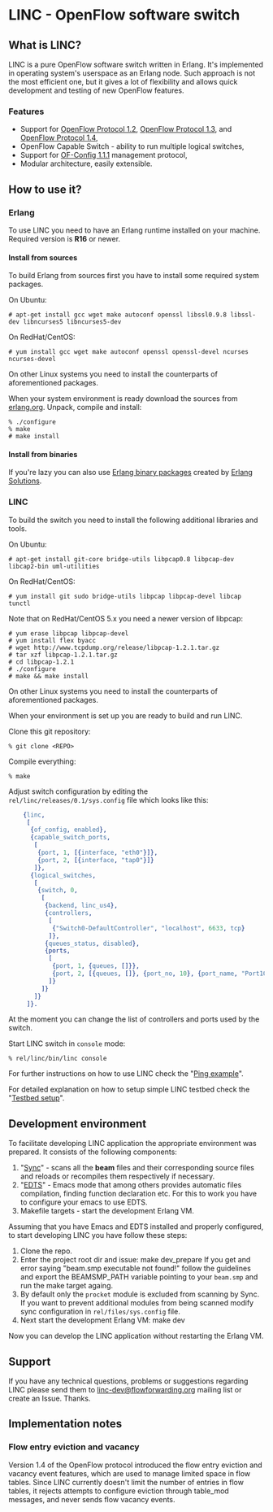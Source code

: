 # LINC - OpenFlow software switch

## What is LINC?

LINC is a pure OpenFlow software switch written in Erlang. It's implemented in
operating system's userspace as an Erlang node. Such approach is not the most
efficient one, but it gives a lot of flexibility and allows quick development
and testing of new OpenFlow features.

### Features

 * Support for [OpenFlow Protocol 1.2][ofp3], [OpenFlow Protocol 1.3][ofp4],
   and [OpenFlow Protocol 1.4][ofp5],
 * OpenFlow Capable Switch - ability to run multiple logical switches,
 * Support for [OF-Config 1.1.1][ofc11] management protocol,
 * Modular architecture, easily extensible.

## How to use it?

### Erlang

To use LINC you need to have an Erlang runtime installed on your
machine. Required version is **R16** or newer.

#### Install from sources

To build Erlang from sources first you have to install some required system
packages.

On Ubuntu:

    # apt-get install gcc wget make autoconf openssl libssl0.9.8 libssl-dev libncurses5 libncurses5-dev

On RedHat/CentOS:

    # yum install gcc wget make autoconf openssl openssl-devel ncurses ncurses-devel

On other Linux systems you need to install the counterparts of aforementioned packages.


When your system environment is ready download the sources from [erlang.org][erlang-src]. Unpack, compile and install:

    % ./configure
    % make
    # make install

#### Install from binaries

If you're lazy you can also use [Erlang binary packages][erlang-bin] created by [Erlang Solutions][esl].

### LINC

To build the switch you need to install the following additional libraries and
tools.

On Ubuntu:

    # apt-get install git-core bridge-utils libpcap0.8 libpcap-dev libcap2-bin uml-utilities

On RedHat/CentOS:

    # yum install git sudo bridge-utils libpcap libpcap-devel libcap tunctl

Note that on RedHat/CentOS 5.x you need a newer version of libpcap:

    # yum erase libpcap libpcap-devel
    # yum install flex byacc
    # wget http://www.tcpdump.org/release/libpcap-1.2.1.tar.gz
    # tar xzf libpcap-1.2.1.tar.gz
    # cd libpcap-1.2.1
    # ./configure
    # make && make install

On other Linux systems you need to install the counterparts of aforementioned packages.

When your environment is set up you are ready to build and run LINC.

Clone this git repository:

    % git clone <REPO>

Compile everything:

    % make

Adjust switch configuration by editing the `rel/linc/releases/0.1/sys.config` file which looks like this:

```erlang
    {linc,
     [
      {of_config, enabled},
      {capable_switch_ports,
       [
        {port, 1, [{interface, "eth0"}]},
        {port, 2, [{interface, "tap0"}]}
       ]},
      {logical_switches,
       [
        {switch, 0,
         [
          {backend, linc_us4},
          {controllers,
           [
            {"Switch0-DefaultController", "localhost", 6633, tcp}
           ]},
          {queues_status, disabled},
          {ports,
           [
            {port, 1, {queues, []}},
            {port, 2, [{queues, []}, {port_no, 10}, {port_name, "Port10"}]}
           ]}
         ]}
       ]}
     ]}.
```

At the moment you can change the list of controllers and ports used by the
switch.

Start LINC switch in `console` mode:

    % rel/linc/bin/linc console

For further instructions on how to use LINC check the
"[Ping example](https://github.com/FlowForwarding/LINC-Switch/tree/master/docs/example-ping.md)".

For detailed explanation on how to setup simple LINC testbed check the
"[Testbed setup](https://github.com/FlowForwarding/LINC-Switch/tree/master/docs/testbed-setup.md)".

## Development environment
To facilitate developing LINC application the appropriate environment was prepared. It consists of the following components:

1. "[Sync](https://github.com/mentels/sync)" - scans all the **beam** files and their corresponding source files and reloads or recompiles them respectively if necessary.
2. "[EDTS](https://github.com/tjarvstrand/edts)" - Emacs mode that among others provides automatic files compilation, finding function declaration etc. For this to work you have to configure your emacs to use EDTS.
3. Makefile targets - start the development Erlang VM.

Assuming that you have Emacs and EDTS installed and properly configured, to start developing LINC you have follow these steps:

1. Clone the repo.
2. Enter the project root dir and issue:
    make dev_prepare
   If you get and error saying "beam.smp executable not found!" follow the guidelines and export the BEAMSMP_PATH variable pointing to your `beam.smp` and run the make target againg.
3. By default only the `procket` module is excluded from scanning by Sync. If you want to prevent additional modules from being scanned modify sync configuration in `rel/files/sys.config` file.
3. Next start the development Erlang VM:
    make dev

Now you can develop the LINC application without restarting the Erlang VM.

## Support

If you have any technical questions, problems or suggestions regarding LINC
please send them to <linc-dev@flowforwarding.org> mailing list or create an
Issue. Thanks.

## Implementation notes

### Flow entry eviction and vacancy

Version 1.4 of the OpenFlow protocol introduced the flow entry
eviction and vacancy event features, which are used to manage limited
space in flow tables.  Since LINC currently doesn't limit the number
of entries in flow tables, it rejects attempts to configure eviction
through table_mod messages, and never sends flow vacancy events.

 [ovs]: http://openvswitch.org
 [ofp1]: https://www.opennetworking.org/images/stories/downloads/specification/openflow-spec-v1.0.0.pdf
 [ofp2]: https://www.opennetworking.org/images/stories/downloads/specification/openflow-spec-v1.1.0.pdf 
 [ofp3]: https://www.opennetworking.org/images/stories/downloads/specification/openflow-spec-v1.2.pdf 
 [ofp4]: https://www.opennetworking.org/images/stories/downloads/specification/openflow-spec-v1.3.0.pdf 
 [ofp5]: https://www.opennetworking.org/images/stories/downloads/sdn-resources/onf-specifications/openflow/openflow-spec-v1.4.0.pdf
 [ofc11]: https://www.opennetworking.org/images/stories/downloads/of-config/of-config-1.1.pdf
 [erlang-src]: http://www.erlang.org/download.html
 [erlang-bin]: http://www.erlang-solutions.com/section/132/download-erlang-otp
 [esl]: http://www.erlang-solutions.com
